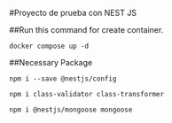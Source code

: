 #Proyecto de prueba con NEST JS

##Run this command for create container.
```
docker compose up -d
```

##Necessary Package
```
npm i --save @nestjs/config
```

```
npm i class-validator class-transformer
```

```
npm i @nestjs/mongoose mongoose
```